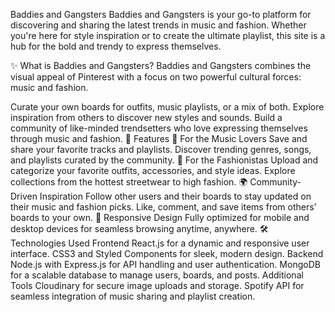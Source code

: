 Baddies and Gangsters
Baddies and Gangsters is your go-to platform for discovering and sharing the latest trends in music and fashion. Whether you're here for style inspiration or to create the ultimate playlist, this site is a hub for the bold and trendy to express themselves.

✨ What is Baddies and Gangsters?
Baddies and Gangsters combines the visual appeal of Pinterest with a focus on two powerful cultural forces: music and fashion.

Curate your own boards for outfits, music playlists, or a mix of both.
Explore inspiration from others to discover new styles and sounds.
Build a community of like-minded trendsetters who love expressing themselves through music and fashion.
🌟 Features
🎵 For the Music Lovers
Save and share your favorite tracks and playlists.
Discover trending genres, songs, and playlists curated by the community.
👠 For the Fashionistas
Upload and categorize your favorite outfits, accessories, and style ideas.
Explore collections from the hottest streetwear to high fashion.
🌍 Community-Driven Inspiration
Follow other users and their boards to stay updated on their music and fashion picks.
Like, comment, and save items from others’ boards to your own.
📱 Responsive Design
Fully optimized for mobile and desktop devices for seamless browsing anytime, anywhere.
🛠 Technologies Used
Frontend
React.js for a dynamic and responsive user interface.
CSS3 and Styled Components for sleek, modern design.
Backend
Node.js with Express.js for API handling and user authentication.
MongoDB for a scalable database to manage users, boards, and posts.
Additional Tools
Cloudinary for secure image uploads and storage.
Spotify API for seamless integration of music sharing and playlist creation.
